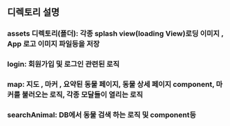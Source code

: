 ## 디렉토리 설명
### assets 디렉토리(폴더): 각종 splash view(loading View)로딩 이미지 , App 로고 이미지 파일등을 저장
### login: 회원가입 및 로그인 관련된 로직
### map: 지도 , 마커 , 요약된 동물 페이지, 동물 상세 페이지 component, 마커를 불러오는 로직, 각종 모달들이 열리는 로직
### searchAnimal: DB에서 동물 검색 하는 로직 및 component등


